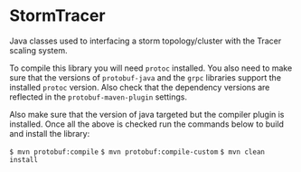 # StormTracer
Java classes used to interfacing a storm topology/cluster with the Tracer scaling system.

To compile this library you will need `protoc` installed. You also need to make sure that
the versions of `protobuf-java` and the `grpc` libraries support the installed `protoc`
version. Also check that the dependency versions are reflected in the
`protobuf-maven-plugin` settings.

Also make sure that the version of java targeted but the compiler plugin is installed.
Once all the above is checked run the commands below to build and install the library:

`$ mvn protobuf:compile` 
`$ mvn protobuf:compile-custom` 
`$ mvn clean install`
